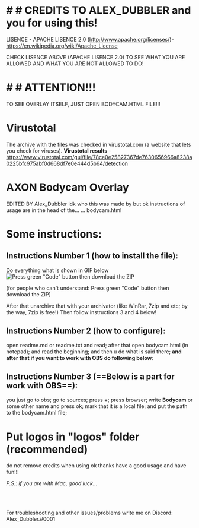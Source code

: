 # # # CREDITS TO ALEX_DUBBLER and you for using this!
LISENCE - APACHE LISENCE 2.0 (http://www.apache.org/licenses/)- https://en.wikipedia.org/wiki/Apache_License

CHECK LISENCE ABOVE (APACHE LISENCE 2.0) TO SEE WHAT YOU ARE ALLOWED AND WHAT YOU ARE NOT ALLOWED TO DO!


# # # ATTENTION!!!
 TO SEE OVERLAY ITSELF, JUST OPEN BODYCAM.HTML FILE!!!

# Virustotal
 The archive with the files was checked in virustotal.com (a website that lets you check for viruses).
 **Virustotal results** - https://www.virustotal.com/gui/file/78ce0e25827367de7630656966a8238a0225bfc975abf0d668df7e0e444d5b64/detection



# AXON Bodycam Overlay
 EDITED BY Alex_Dubbler
 idk who this was made by but ok
 instructions of usage are in the head of the...
 ... bodycam.html



# Some instructions:

## **Instructions Number 1 (how to install the file):**

Do everything what is shown in GIF below
![Press green "Code" button then download the ZIP](http://url/to/img.png)

(for people who can't understand: Press green "Code" button then download the ZIP)

After that unarchive that with your archivator (like WinRar, 7zip and etc; by the way, 7zip is free!)
Then follow instructions 3 and 4 below!


## **Instructions Number 2 (how to configure):**

open readme.md or readme.txt and read;
after that open bodycam.html (in notepad);
and read the beginning;
and then u do what is said there;
**and after that if you want to work with OBS do following below**:


## **Instructions Number 3 (==Below is a part for work with OBS==):**

you just go to obs;
go to sources;
press +;
press browser;
write **Bodycam** or some other name and press ok;
mark that it is a local file;
and put the path to the bodycam.html file;




# Put logos in "logos" folder (recommended)
 do not remove credits when using ok thanks
 have a good usage and have fun!!!


*P.S.: if you are with Mac, good luck...*

<br> <br>

For troubleshooting and other issues/problems write me on Discord: Alex_Dubbler.#0001

